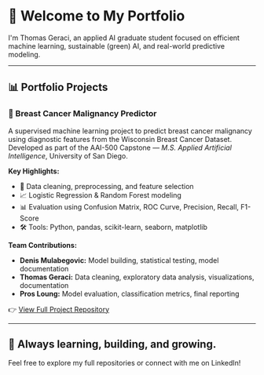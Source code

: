 # 👋 Welcome to My Portfolio

I'm Thomas Geraci, an applied AI graduate student focused on efficient machine learning, sustainable (green) AI, and real-world predictive modeling.

---

## 📊 Portfolio Projects

### 🚀 Breast Cancer Malignancy Predictor

A supervised machine learning project to predict breast cancer malignancy using diagnostic features from the Wisconsin Breast Cancer Dataset.  
Developed as part of the AAI-500 Capstone — *M.S. Applied Artificial Intelligence*, University of San Diego.

**Key Highlights:**
- 🔎 Data cleaning, preprocessing, and feature selection
- 📈 Logistic Regression & Random Forest modeling
- 📊 Evaluation using Confusion Matrix, ROC Curve, Precision, Recall, F1-Score
- 🛠 Tools: Python, pandas, scikit-learn, seaborn, matplotlib

**Team Contributions:**
- **Denis Mulabegovic:** Model building, statistical testing, model documentation
- **Thomas Geraci:** Data cleaning, exploratory data analysis, visualizations, documentation
- **Pros Loung:** Model evaluation, classification metrics, final reporting

👉 [View Full Project Repository](https://github.com/Tom123454321876/AI-Projects/tree/main/Breast-Cancer-Predictor)

---

## 🌱 Always learning, building, and growing.

Feel free to explore my full repositories or connect with me on LinkedIn!
